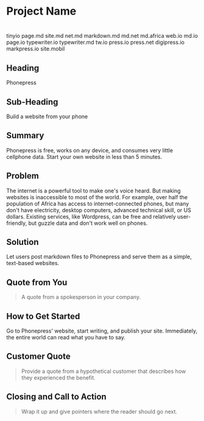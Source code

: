 # Project Name #

<!--
> This material was originally posted [here](http://www.quora.com/What-is-Amazons-approach-to-product-development-and-product-management). It is reproduced here for posterities sake.

There is an approach called "working backwards" that is widely used at Amazon. They work backwards from the customer, rather than starting with an idea for a product and trying to bolt customers onto it. While working backwards can be applied to any specific product decision, using this approach is especially important when developing new products or features.

For new initiatives a product manager typically starts by writing an internal press release announcing the finished product. The target audience for the press release is the new/updated product's customers, which can be retail customers or internal users of a tool or technology. Internal press releases are centered around the customer problem, how current solutions (internal or external) fail, and how the new product will blow away existing solutions.

If the benefits listed don't sound very interesting or exciting to customers, then perhaps they're not (and shouldn't be built). Instead, the product manager should keep iterating on the press release until they've come up with benefits that actually sound like benefits. Iterating on a press release is a lot less expensive than iterating on the product itself (and quicker!).

If the press release is more than a page and a half, it is probably too long. Keep it simple. 3-4 sentences for most paragraphs. Cut out the fat. Don't make it into a spec. You can accompany the press release with a FAQ that answers all of the other business or execution questions so the press release can stay focused on what the customer gets. My rule of thumb is that if the press release is hard to write, then the product is probably going to suck. Keep working at it until the outline for each paragraph flows.

Oh, and I also like to write press-releases in what I call "Oprah-speak" for mainstream consumer products. Imagine you're sitting on Oprah's couch and have just explained the product to her, and then you listen as she explains it to her audience. That's "Oprah-speak", not "Geek-speak".

Once the project moves into development, the press release can be used as a touchstone; a guiding light. The product team can ask themselves, "Are we building what is in the press release?" If they find they're spending time building things that aren't in the press release (overbuilding), they need to ask themselves why. This keeps product development focused on achieving the customer benefits and not building extraneous stuff that takes longer to build, takes resources to maintain, and doesn't provide real customer benefit (at least not enough to warrant inclusion in the press release).
 -->

#
tinyio
page.md
site.md
net.md
markdown.md
md.net
md.africa
web.io
md.io
page.io
typewriter.io
typewriter.md
tw.io
press.io
press.net
digipress.io
markpress.io
site.mobil

## Heading ##
  Phonepress

## Sub-Heading ##
  Build a website from your phone

## Summary ##
  Phonepress is free, works on any device, and consumes very little cellphone
  data. Start your own website in less than 5 minutes.

## Problem ##
  The internet is a powerful tool to make one's voice heard. But making websites
  is inaccessible to most of the world. For example, over half the population of
  Africa has access to internet-connected phones, but many don't have electricity,
  desktop computers, advanced technical skill, or US dollars. Existing services,
  like Wordpress, can be free and relatively user-friendly, but guzzle data and
  don't work well on phones.

## Solution ##
  Let users post markdown files to Phonepress and serve them as a simple,
  text-based websites.

## Quote from You ##
  > A quote from a spokesperson in your company.

## How to Get Started ##
  Go to Phonepress' website, start writing, and publish your site. Immediately,
  the entire world can read what you have to say.

## Customer Quote ##
  > Provide a quote from a hypothetical customer that describes how they experienced the benefit.

## Closing and Call to Action ##
  > Wrap it up and give pointers where the reader should go next.
